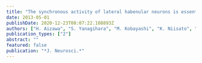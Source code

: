 ```yaml
---
title: "The synchronous activity of lateral habenular neurons is essential for regulating hippocampal theta oscillation"
date: 2013-05-01
publishDate: 2020-12-23T08:07:22.108893Z
authors: ["H. Aizawa", "S. Yanagihara", "M. Kobayashi", "K. Niisato", "T. Takekawa", "R. Harukuni", "T. J. McHugh", "T. Fukai", "Y. Isomura", "H. Okamoto"]
publication_types: ["2"]
abstract: ""
featured: false
publication: "*J. Neurosci.*"
---
```



